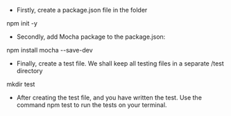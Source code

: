 - Firstly, create a package.json file in the folder

npm init -y

- Secondly, add Mocha package to the package.json:

npm install mocha  --save-dev

- Finally, create a test file. We shall keep all testing files in a separate /test directory

mkdir test

- After creating the test file, and you have written the test. Use the command npm test to run the tests on your terminal.